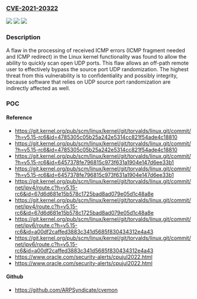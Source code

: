 ### [CVE-2021-20322](https://cve.mitre.org/cgi-bin/cvename.cgi?name=CVE-2021-20322)
![](https://img.shields.io/static/v1?label=Product&message=kernel&color=blue)
![](https://img.shields.io/static/v1?label=Version&message=n%2Fa&color=blue)
![](https://img.shields.io/static/v1?label=Vulnerability&message=CWE-330&color=brighgreen)

### Description

A flaw in the processing of received ICMP errors (ICMP fragment needed and ICMP redirect) in the Linux kernel functionality was found to allow the ability to quickly scan open UDP ports. This flaw allows an off-path remote user to effectively bypass the source port UDP randomization. The highest threat from this vulnerability is to confidentiality and possibly integrity, because software that relies on UDP source port randomization are indirectly affected as well.

### POC

#### Reference
- https://git.kernel.org/pub/scm/linux/kernel/git/torvalds/linux.git/commit/?h=v5.15-rc6&id=4785305c05b25a242e5314cc821f54ade4c18810
- https://git.kernel.org/pub/scm/linux/kernel/git/torvalds/linux.git/commit/?h=v5.15-rc6&id=4785305c05b25a242e5314cc821f54ade4c18810
- https://git.kernel.org/pub/scm/linux/kernel/git/torvalds/linux.git/commit/?h=v5.15-rc6&id=6457378fe796815c973f631a1904e147d6ee33b1
- https://git.kernel.org/pub/scm/linux/kernel/git/torvalds/linux.git/commit/?h=v5.15-rc6&id=6457378fe796815c973f631a1904e147d6ee33b1
- https://git.kernel.org/pub/scm/linux/kernel/git/torvalds/linux.git/commit/net/ipv4/route.c?h=v5.15-rc6&id=67d6d681e15b578c1725bad8ad079e05d1c48a8e
- https://git.kernel.org/pub/scm/linux/kernel/git/torvalds/linux.git/commit/net/ipv4/route.c?h=v5.15-rc6&id=67d6d681e15b578c1725bad8ad079e05d1c48a8e
- https://git.kernel.org/pub/scm/linux/kernel/git/torvalds/linux.git/commit/net/ipv6/route.c?h=v5.15-rc6&id=a00df2caffed3883c341d5685f830434312e4a43
- https://git.kernel.org/pub/scm/linux/kernel/git/torvalds/linux.git/commit/net/ipv6/route.c?h=v5.15-rc6&id=a00df2caffed3883c341d5685f830434312e4a43
- https://www.oracle.com/security-alerts/cpujul2022.html
- https://www.oracle.com/security-alerts/cpujul2022.html

#### Github
- https://github.com/ARPSyndicate/cvemon

